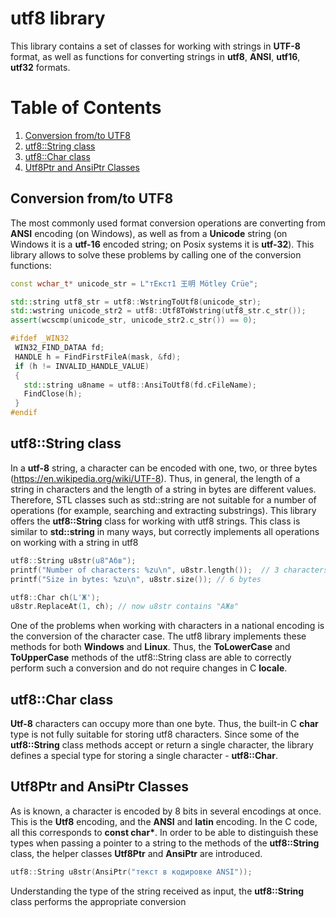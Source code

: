 # utf8 library

This library contains a set of classes for working with strings in **UTF-8** format, as well as functions for converting strings in **utf8**, **ANSI**, **utf16**, **utf32** formats.

# Table of Contents
1. [Conversion from/to UTF8](#conversion-from-to-utf8)
2. [utf8::String class](#utf8string-class)
3. [utf8::Char class](#utf8char-class)
4. [Utf8Ptr and AnsiPtr Classes](#utf8ptr-and-ansiptr-classes)

## Conversion from/to UTF8
The most commonly used format conversion operations are converting from **ANSI** encoding (on Windows), as well as from a **Unicode** string (on Windows it is a **utf-16** encoded string; on Posix systems it is **utf-32**). This library allows to solve these problems by calling one of the conversion functions:
```cpp
const wchar_t* unicode_str = L"тЕкст1 王明 Mötley Crüe";

std::string utf8_str = utf8::WstringToUtf8(unicode_str);
std::wstring unicode_str2 = utf8::Utf8ToWstring(utf8_str.c_str());
assert(wcscmp(unicode_str, unicode_str2.c_str()) == 0);

#ifdef _WIN32
 WIN32_FIND_DATAA fd;
 HANDLE h = FindFirstFileA(mask, &fd);
 if (h != INVALID_HANDLE_VALUE)
 {
   std::string u8name = utf8::AnsiToUtf8(fd.cFileName);
   FindClose(h);
 }
#endif
```
## utf8::String class
In a **utf-8** string, a character can be encoded with one, two, or three bytes (https://en.wikipedia.org/wiki/UTF-8). Thus, in general, the length of a string in characters and the length of a string in bytes are different values. Therefore, STL classes such as std::string are not suitable for a number of operations (for example, searching and extracting substrings). This library offers the **utf8::String** class for working with utf8 strings. This class is similar to **std::string** in many ways, but correctly implements all operations on working with a string in utf8

```cpp
utf8::String u8str(u8"Абв");
printf("Number of characters: %zu\n", u8str.length());  // 3 characters
printf("Size in bytes: %zu\n", u8str.size()); // 6 bytes

utf8::Char ch(L'Ж');
u8str.ReplaceAt(1, ch); // now u8str contains "АЖв"

```
One of the problems when working with characters in a national encoding is the conversion of the character case. The utf8 library implements these methods for both **Windows** and **Linux**. Thus, the **ToLowerCase** and **ToUpperCase** methods of the utf8::String class are able to correctly perform such a conversion and do not require changes in С **locale**.

## utf8::Char class
**Utf-8** characters can occupy more than one byte. Thus, the built-in C **char** type is not fully suitable for storing utf8 characters. Since some of the **utf8::String** class methods accept or return a single character, the library defines a special type for storing a single character - **utf8::Char**.

## Utf8Ptr and AnsiPtr Classes
As is known, a character is encoded by 8 bits in several encodings at once. This is the **Utf8** encoding, and the **ANSI** and **latin** encoding. In the C code, all this corresponds to __const char*__. In order to be able to distinguish these types when passing a pointer to a string to the methods of the **utf8::String** class, the helper classes **Utf8Ptr** and **AnsiPtr** are introduced.

```cpp
utf8::String u8str(AnsiPtr("текст в кодировке ANSI"));
```
Understanding the type of the string received as input, the **utf8::String** class performs the appropriate conversion

